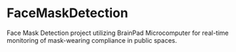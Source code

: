 # FaceMaskDetection
Face Mask Detection project utilizing BrainPad Microcomputer for real-time monitoring of mask-wearing compliance in public spaces.
